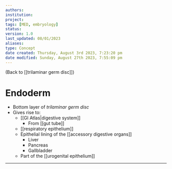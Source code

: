 ```yaml
---
authors: 
institution: 
project: 
tags: [MED, embryology]
status: 
version: 1.0
last_updated: 08/01/2023 
aliases: 
type: Concept
date created: Thursday, August 3rd 2023, 7:23:20 pm
date modified: Sunday, August 27th 2023, 7:55:09 pm
---
```


(Back to [[trilaminar germ disc]])

# Endoderm

- Bottom layer of _trilaminar germ disc_
- Gives rise to:
	- [[GI Atlas|digestive system]]
		- From [[gut tube]]
	- [[respiratory epithelium]]
	- Epithelial lining of the [[accessory digestive organs]]
		- Liver
		- Pancreas
		- Gallbladder
	- Part of the [[urogenital epithelium]]

---
